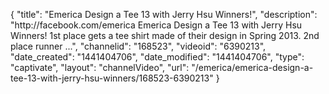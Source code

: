 {
    "title": "Emerica Design a Tee 13 with Jerry Hsu Winners!",
    "description": "http:\/\/facebook.com\/emerica Emerica Design a Tee 13 with Jerry Hsu Winners! 1st place gets a tee shirt made of their design in Spring 2013. 2nd place runner ...",
    "channelid": "168523",
    "videoid": "6390213",
    "date_created": "1441404706",
    "date_modified": "1441404706",
    "type": "captivate",
    "layout": "channelVideo",
    "url": "\/emerica\/emerica-design-a-tee-13-with-jerry-hsu-winners\/168523-6390213"
}